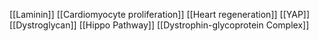 [[Laminin]]
[[Cardiomyocyte proliferation]]
[[Heart regeneration]]
[[YAP]]
[[Dystroglycan]]
[[Hippo Pathway]]
[[Dystrophin-glycoprotein Complex]]
